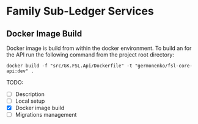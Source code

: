 # Family Sub-Ledger Services

## Docker Image Build

Docker image is build from within the docker environment.
To build an for the API run the following command from the project root directory:
```shell
docker build -f "src/GK.FSL.Api/Dockerfile" -t "germonenko/fsl-core-api:dev" .
```

TODO:
- [ ] Description
- [ ] Local setup
- [x] Docker image build
- [ ] Migrations management
